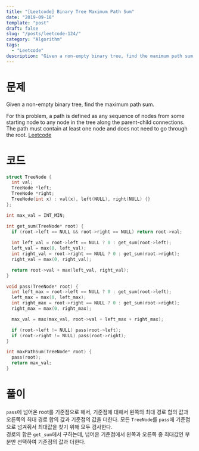 ```yaml
---
title: "[Leetcode] Binary Tree Maximum Path Sum"
date: "2019-09-18"
template: "post"
draft: false
slug: "/posts/leetcode-124/"
category: "Algorithm"
tags:
  - "Leetcode"
description: "Given a non-empty binary tree, find the maximum path sum."
---
```


# 문제

Given a non-empty binary tree, find the maximum path sum.

For this problem, a path is defined as any sequence of nodes from some starting node to any node in the tree along the parent-child connections. The path must contain at least one node and does not need to go through the root. [Leetcode](https://leetcode.com/problems/binary-tree-maximum-path-sum/)

# 코드

```c++
struct TreeNode {
  int val;
  TreeNode *left;
  TreeNode *right;
  TreeNode(int x) : val(x), left(NULL), right(NULL) {}
};

int max_val = INT_MIN;

int get_sum(TreeNode* root) {
  if (root->left == NULL && root->right == NULL) return root->val;
  
  int left_val = root->left == NULL ? 0 : get_sum(root->left);
  left_val = max(0, left_val);
  int right_val = root->right == NULL ? 0 : get_sum(root->right);
  right_val = max(0, right_val);

  return root->val + max(left_val, right_val);
}

void pass(TreeNode* root) {
  int left_max = root->left == NULL ? 0 : get_sum(root->left);
  left_max = max(0, left_max);
  int right_max = root->right == NULL ? 0 : get_sum(root->right);
  right_max = max(0, right_max);

  max_val = max(max_val, root->val + left_max + right_max);

  if (root->left != NULL) pass(root->left);
  if (root->right != NULL) pass(root->right);
}

int maxPathSum(TreeNode* root) {
  pass(root);
  return max_val;
}
```

# 풀이

`pass`에 넘어온 root를 기준점으로 해서, 기준점에 대해서 왼쪽의 최대 경로 합의 값과 오른쪽의 최대 경로 합의 값과 기준점의 값을 더한다. 모든 `TreeNode`를 `pass`에 기준점으로 넘겨줘서 최대값을 찾기 위해 모두 검사한다.  
경로의 합은 `get_sum`에서 구하는데, 넘어온 기준점에서 왼쪽과 오른쪽 중 최대값인 부분만 선택하여 기준점의 값과 더한다.

